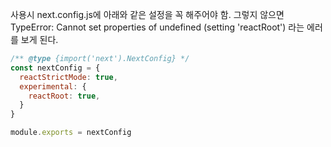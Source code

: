 사용시 next.config.js에 아래와 같은 설정을 꼭 해주어야 함.
그렇지 않으면 TypeError: Cannot set properties of undefined (setting 'reactRoot') 라는 에러를 보게 된다.
```js
/** @type {import('next').NextConfig} */
const nextConfig = {
  reactStrictMode: true,
  experimental: {
    reactRoot: true,
  }
}

module.exports = nextConfig

```